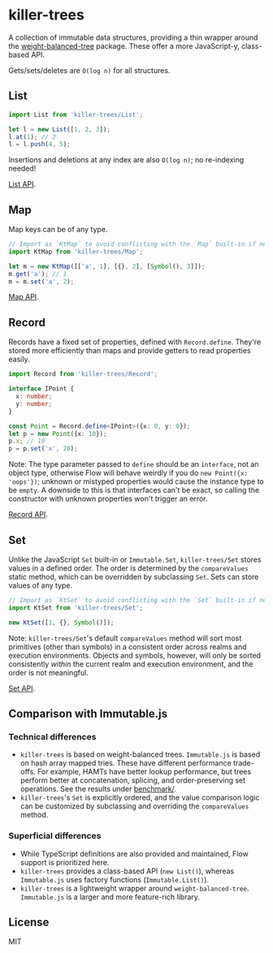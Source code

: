 # killer-trees

A collection of immutable data structures, providing a thin wrapper around
the [weight-balanced-tree](https://www.npmjs.com/package/weight-balanced-tree)
package. These offer a more JavaScript-y, class-based API.

Gets/sets/deletes are `O(log n)` for all structures.

## List

```javascript
import List from 'killer-trees/List';

let l = new List([1, 2, 3]);
l.at(1); // 2
l = l.push(4, 5);
```

Insertions and deletions at any index are also `O(log n)`; no re-indexing
needed!

[List API](https://github.com/mwiencek/killer-trees/blob/master/types/List.d.ts).

## Map

Map keys can be of any type.

```javascript
// Import as `KtMap` to avoid conflicting with the `Map` built-in if needed.
import KtMap from 'killer-trees/Map';

let m = new KtMap([['a', 1], [{}, 2], [Symbol(), 3]]);
m.get('a'); // 1
m = m.set('a', 2);
```

[Map API](https://github.com/mwiencek/killer-trees/blob/master/types/Map.d.ts).

## Record

Records have a fixed set of properties, defined with `Record.define`.
They're stored more efficiently than maps and provide getters to read
properties easily.

```TypeScript
import Record from 'killer-trees/Record';

interface IPoint {
  x: number;
  y: number;
}

const Point = Record.define<IPoint>({x: 0, y: 0});
let p = new Point({x: 10});
p.x; // 10
p = p.set('x', 20);
```

Note: The type parameter passed to `define` should be an `interface`, not an
object type, otherwise Flow will behave weirdly if you do
`new Point({x: 'oops'})`; unknown or mistyped properties would cause the
instance type to be `empty`. A downside to this is that interfaces can't be
exact, so calling the constructor with unknown properties won't trigger an
error.

[Record API](https://github.com/mwiencek/killer-trees/blob/master/types/Record.d.ts).

## Set

Unlike the JavaScript `Set` built-in or `Immutable.Set`, `killer-trees/Set`
stores values in a defined order. The order is determined by the
`compareValues` static method, which can be overridden by subclassing
`Set`. Sets can store values of any type.

```javascript
// Import as `KtSet` to avoid conflicting with the `Set` built-in if needed.
import KtSet from 'killer-trees/Set';

new KtSet([1, {}, Symbol()]);
```

Note: `killer-trees/Set`'s default `compareValues` method will sort
most primitives (other than symbols) in a consistent order across realms and
execution environments. Objects and symbols, however, will only be sorted
consistently *within* the current realm and execution environment, and the
order is not meaningful.

[Set API](https://github.com/mwiencek/killer-trees/blob/master/types/Set.d.ts).

## Comparison with Immutable.js

### Technical differences

- `killer-trees` is based on weight-balanced trees. `Immutable.js` is based
  on hash array mapped tries. These have different performance trade-offs.
  For example, HAMTs have better lookup performance, but trees perform better
  at concatenation, splicing, and order-preserving set operations. See the
  results under [benchmark/](https://github.com/mwiencek/killer-trees/tree/master/benchmark).
- `killer-trees`'s `Set` is explicitly ordered, and the value comparison
  logic can be customized by subclassing and overriding the `compareValues`
  method.

### Superficial differences

- While TypeScript definitions are also provided and maintained, Flow support
  is prioritized here.
- `killer-trees` provides a class-based API (`new List()`), whereas
  `Immutable.js` uses factory functions (`Immutable.List()`).
- `killer-trees` is a lightweight wrapper around `weight-balanced-tree`.
  `Immutable.js` is a larger and more feature-rich library.

## License

MIT
